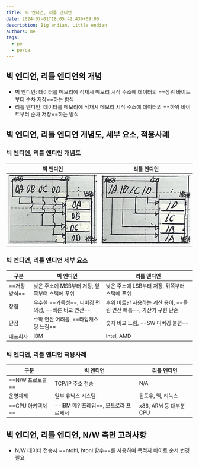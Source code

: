 ```yaml
---
title: 빅 엔디언, 리틀 엔디언
date: 2024-07-01T18:05:42.436+09:00
description: Big endian, Little endian
authors: me
tags:
  - pe
  - pe/ca 
---
```


## 빅 엔디언, 리틀 엔디언의 개념

- 빅 엔디언: 데이터를 메모리에 적재시 메모리 시작 주소에 데이터의 ==상위 바이트부터 순차 저장==하는 방식
- 리틀 엔디언: 데이터를 메모리에 적재시 메모리 시작 주소에 데이터의 ==하위 바이트부터 순차 저장==하는 방식

## 빅 엔디언, 리틀 엔디언 개념도, 세부 요소, 적용사례

### 빅 엔디언, 리틀 엔디언 개념도

| 빅 앤디언 | 리틀 앤디언 |
| --- | --- |
| ![big endian](./assets/big-endian.jpg) | ![little endian](./assets/little-endian.jpg) |

### 빅 엔디언, 리틀 엔디언 세부 요소

| 구분 | 빅 엔디언 | 리틀 엔디언 |
| --- | --- | --- |
| ==저장방식== | 낮은 주소에 MSB부터 저장, 앞쪽부터 스택에 푸쉬 | 낮은 주소에 LSB부터 저장, 뒤쪽부터 스택에 푸쉬 |
| 장점 | 우수한 ==가독성==, 디버깅 편의성, ==빠른 비교 연산== | 후위 비트만 사용하는 계산 용이, ==올림 연산 빠름==, 가산기 구현 단순 |
| 단점 | 수학 연산 어려움, ==타입캐스팅 느림== | 숫자 비교 느림, ==SW 디버깅 불편== |
| 대표회사 | IBM | Intel, AMD |

### 빅 엔디언, 리틀 엔디언 적용사례

| 구분 | 빅 엔디언 | 리틀 엔디언 |
| --- | --- | --- |
| ==N/W 프로토콜== | TCP/IP 주소 전송 | N/A |
| 운영체제 | 일부 유닉스 시스템 | 윈도우, 맥, 리눅스 |
| ==CPU 아키텍처== | ==IBM 메인프레임==, 모토로라 프로세서 | x86, ARM 등 대부분 CPU |

## 빅 엔디언, 리틀 엔디언, N/W 측면 고려사항

- N/W 데이터 전송시 ==ntohl, htonl 함수==를 사용하여 목적지 바이트 순서 변경 필요
